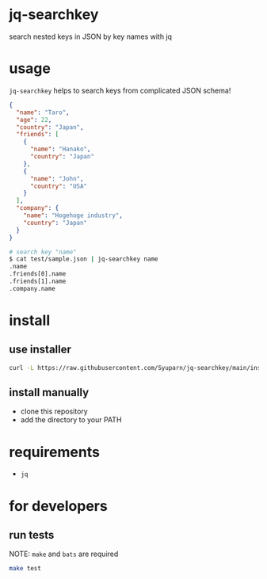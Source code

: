 # jq-searchkey
search nested keys in JSON by key names with jq

# usage

`jq-searchkey` helps to search keys from complicated JSON schema!

```json
{
  "name": "Taro",
  "age": 22,
  "country": "Japan",
  "friends": [
    {
      "name": "Hanako",
      "country": "Japan"
    },
    {
      "name": "John",
      "country": "USA"
    }
  ],
  "company": {
    "name": "Hogehoge industry",
    "country": "Japan"
  }
}
```

```bash
# search key "name"
$ cat test/sample.json | jq-searchkey name
.name
.friends[0].name
.friends[1].name
.company.name
```

# install
## use installer

```bash
curl -L https://raw.githubusercontent.com/Syuparn/jq-searchkey/main/install.sh | bash
```

## install manually

- clone this repository
- add the directory to your PATH

# requirements

- `jq`

# for developers
## run tests

NOTE: `make` and `bats` are required

```bash
make test
```
